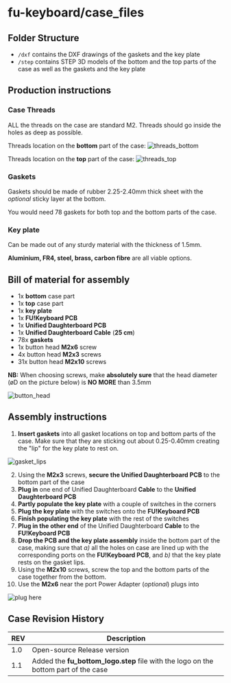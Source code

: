 # fu-keyboard/case_files

## Folder Structure

- `/dxf` contains the DXF drawings of the gaskets and the key plate
- `/step` contains STEP 3D models of the bottom and the top parts of the case as well as the gaskets and the key plate

## Production instructions

### Case Threads

ALL the threads on the case are standard M2. Threads should go inside the holes as deep as possible.

Threads location on the **bottom** part of the case:
![threads_bottom](https://i.imgur.com/ZYYq47l.png)

Threads location on the **top** part of the case:
![threads_top](https://i.imgur.com/J2Ie6XV.png)

### Gaskets

Gaskets should be made of rubber 2.25-2.40mm thick sheet with the *optional* sticky layer at the bottom.

You would need 78 gaskets for both top and the bottom parts of the case.

### Key plate

Can be made out of any sturdy material with the thickness of 1.5mm.

**Aluminium, FR4, steel, brass, carbon fibre** are all viable options.

## Bill of material for assembly

* 1x **bottom** case part
* 1x **top** case part
* 1x **key plate**
* 1x **FU!Keyboard PCB**
* 1x **Unified Daughterboard PCB**
* 1x **Unified Daughterboard Cable** (**25 cm**)
* 78x **gaskets**
* 1x button head **M2x6** screw
* 4x button head **M2x3** screws
* 31x button head **M2x10** screws

**NB:** When choosing screws, make **absolutely sure** that the head diameter (øD on the picture below) is **NO MORE** than 3.5mm

![button_head](https://i.imgur.com/MqrFC1k.jpg)

## Assembly instructions

1. **Insert gaskets** into all gasket locations on top and bottom parts of the case. Make sure that they are sticking out about 0.25-0.40mm creating the "lip" for the key plate to rest on.

![gasket_lips](https://i.imgur.com/ZYRbbU4.png)

2. Using the **M2x3** screws, **secure the Unified Daughterboard PCB** to the bottom part of the case
3. **Plug in** one end of Unified Daughterboard **Cable** to the **Unified Daughterboard PCB**
4. **Partly populate the key plate** with a couple of switches in the corners
5. **Plug the key plate** with the switches onto the **FU!Keyboard PCB**
6. **Finish populating the key plate** with the rest of the switches
7. **Plug in the other end** of the Unified Daughterboard **Cable** to the **FU!Keyboard PCB**
8. **Drop the PCB and the key plate assembly** inside the bottom part of the case, making sure that *a)* all the holes on case are lined up with the corresponding ports on the **FU!Keyboard PCB**, and *b)* that the key plate rests on the gasket lips.
9. Using the **M2x10** screws, screw the top and the bottom parts of the case together from the bottom.
10. Use the **M2x6** near the port Power Adapter (*optional*) plugs into

![plug here](https://i.imgur.com/4f0N8FY.png)

## Case Revision History

REV  |  Description
--|--
1.0  |  Open-source Release version
1.1  |  Added the **fu_bottom_logo.step** file with the logo on the bottom part of the case
